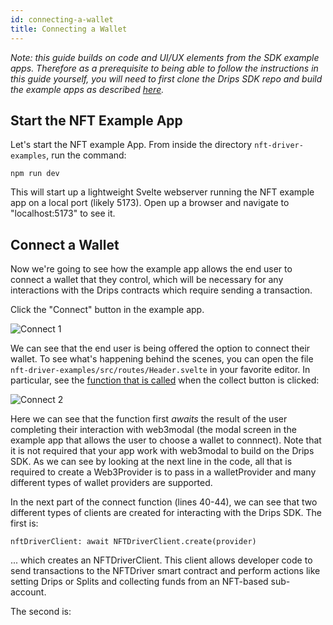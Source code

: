 ```yaml
---
id: connecting-a-wallet
title: Connecting a Wallet
---
```


*Note: this guide builds on code and UI/UX elements from the SDK example apps. Therefore as a prerequisite to being able to follow the instructions in this guide yourself, you will need to first clone the Drips SDK repo and build the example apps as described [here][in].*

## Start the NFT Example App

Let's start the NFT example App. From inside the directory `nft-driver-examples`, run the command:

`npm run dev`

This will start up a lightweight Svelte webserver running the NFT example app on a local port (likely 5173). Open up a browser and
navigate to "localhost:5173" to see it.

## Connect a Wallet

Now we're going to see how the example app allows the end user to connect a wallet that they control, which will be necessary for any interactions with the Drips contracts which require sending a transaction.

Click the "Connect" button in the example app.

![Connect 1][c1]

We can see that the end user is being offered the option to connect their wallet. To see what's happening behind the scenes, you can open the file `nft-driver-examples/src/routes/Header.svelte` in your favorite editor. In particular, see the 
<a href="https://github.com/radicle-dev/drips-js-sdk/blob/a2ad5226284e2e967e95d7f5d24fea79583222b9/nft-driver-examples/src/routes/Header.svelte#L35" target="_blank">function that is called</a> when the collect button is clicked:

![Connect 2][c2]

Here we can see that the function first *awaits* the result of the user completing their interaction with web3modal (the modal screen in the example app that allows the user to choose a wallet to connnect). Note that it is not required that your app work with web3modal to build on the
Drips SDK. As we can see by looking at the next line in the code, all that is required to create a Web3Provider is to pass in a walletProvider and many different types of wallet providers are supported.

In the next part of the connect function (lines 40-44), we can see that two different types of clients are created for interacting with the Drips SDK. The first is:

`nftDriverClient: await NFTDriverClient.create(provider)`

... which creates an NFTDriverClient. This client allows developer code to send transactions to the NFTDriver smart contract and perform actions like setting Drips or Splits and collecting funds from an NFT-based sub-account.

The second is:





[c1]: /img/drips_connect1.png
[c2]: /img/drips_connect2.png
[in]: installing.html


